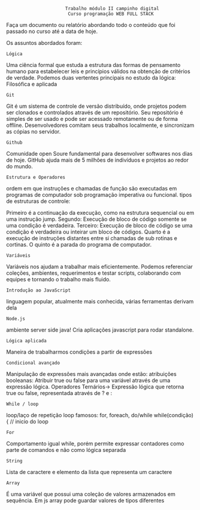                           Trabalho módulo II campinho digital
                           Curso programação WEB FULL STACK

Faça um documento ou relatório abordando todo o conteúdo que foi passado no curso até
a data de hoje.

Os assuntos abordados foram:

    Lógica
  Uma ciência formal que estuda a estrutura das formas de pensamento humano
  para estabelecer leis e princípios válidos na obtenção de critérios de verdade.
  Podemos duas vertentes principais no estudo da lógica: Filosófica e aplicada

    Git
  Git é um sistema de controle de versão distribuído, onde projetos podem ser
  clonados e controlados através de um repositório. Seu repositório é simples de
  ser usado e pode ser acessado remotamente ou de forma offline. Desenvolvedores
  comitam seus trabalhos localmente, e sincronizam as cópias no servidor.

    Github
  Comunidade open Soure fundamental para desenvolver softwares nos dias de hoje.
  GitHub ajuda mais de 5 milhões de indivíduos e projetos ao redor do mundo.

    Estrutura e Operadores
  ordem em que instruções e chamadas de função
  são executadas em programas de computador
  sob programação imperativa ou funcional.
  tipos de estruturas de controle:

  Primeiro é a continuação da execução, como na estrutura sequencial ou em uma instrução jump.
  Segundo: Execução de bloco de código somente se uma condição é verdadeira.
  Terceiro: Execução de bloco de código se uma condição é verdadeira ou inteirar um bloco de códigos.
  Quarto é a execução de instruções distantes entre si chamadas de sub rotinas e cortinas.
  O quinto é a parada do programa de computador.
  
    Variáveis
  Variáveis nos ajudam a trabalhar mais eficientemente.
  Podemos referenciar coleções, ambientes, requerimentos e testar scripts,
  colaborando com equipes e tornando o trabalho mais fluido.

    Introdução ao JavaScript
  linguagem popular, atualmente mais conhecida,
  várias ferramentas derivam dela
  
    Node.js
  ambiente server side java! Cria aplicações javascript
  para rodar standalone.


    Lógica aplicada
  Maneira de trabalharmos condições a partir de expressões

    Condicional avançado
  Manipulação de expressões mais avançadas onde estão:
  atribuições booleanas: Atribuir true ou false para uma
  variável através de uma expressão lógica.
  Operadores Ternários→ Expressão lógica  que
  retorna true ou false, representada através de ? e :

    While / loop
  loop/laço de repetição
  loop famosos: for, foreach, do/while
  while(condição){ // inicio do loop

    For
  Comportamento igual while, porém permite expressar contadores 
  como parte de comandos e não como lógica separada

    String
  Lista de caractere e elemento da lista que representa um caractere 

    Array
  É uma variável que possui uma coleção de valores armazenados em sequência. Em js array pode guardar valores de tipos diferentes
